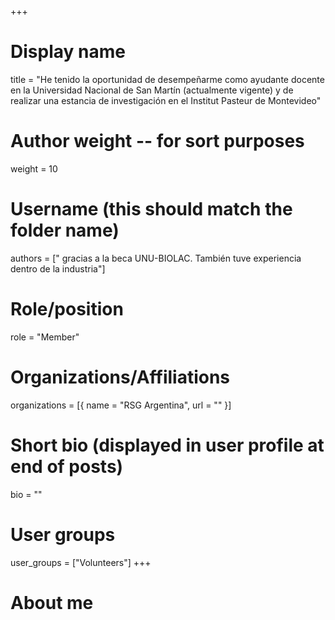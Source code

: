 +++
# Display name
title = "He tenido la oportunidad de desempeñarme como ayudante docente en la Universidad Nacional de San Martín (actualmente vigente) y de realizar una estancia de investigación en el Institut Pasteur de Montevideo"

# Author weight -- for sort purposes
weight = 10

# Username (this should match the folder name)
authors = [" gracias a la beca UNU-BIOLAC. También tuve experiencia dentro de la industria"]

# Role/position
role = "Member"

# Organizations/Affiliations
organizations = [{ name = "RSG Argentina", url = "" }]

# Short bio (displayed in user profile at end of posts)
bio = ""

# User groups
user_groups = ["Volunteers"]
+++

# About me
